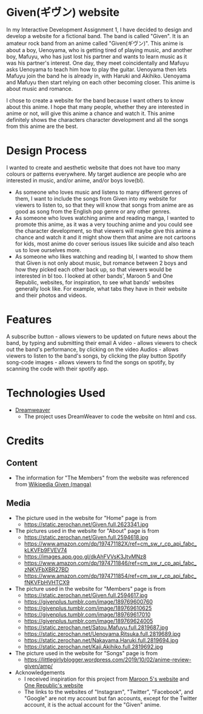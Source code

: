 # Given(ギヴン) website
In my Interactive Development Assignment 1, I have decided to design and develop a website for a fictional band. The band is called "Given". It is an amateur rock band from an anime called "Given(ギヴン)". This anime is about a boy, Uenoyama, who is getting tired of playing music, and another boy, Mafuyu, who has just lost his partner and wants to learn music as it was his partner's interest. One day, they meet coincidentally and Mafuyu asks Uenoyama to teach him how to play the guitar. Uenoyama then lets Mafuyu join the band he is already in, with Haruki and Akihiko. Uenoyama and Mafuyu then start relying on each other becoming closer. This anime is about music and romance.

I chose to create a website for the band because I want others to know about this anime. I hope that many people, whether they are interested in anime or not, will give this anime a chance and watch it. This anime definitely shows the characters character development and all the songs from this anime are the best.

# Design Process
I wanted to create and aesthetic website that does not have too many colours or patterns everywhere. My target audience are people who are interested in music, and/or anime, and/or boys love(bl).
* As someone who loves music and listens to many different genres of them, I want to include the songs from Given into my website for viewers to listen to, so that they will know that songs from anime are as good as song from the English pop genre or any other genres.
* As someone who loves watching anime and reading manga, I wanted to promote this anime, as it was a very touching anime and you could see the character development, so that viewers will maybe give this anime a chance and watch it and it might show them that anime are not cartoons for kids, most anime do cover serious issues like suicide and also teach us to love ourselves more.
* As someone who likes watching and reading bl, I wanted to show them that Given is not only about music, but romance between 2 boys and how they picked each other back up, so that viewers would be interested in bl too.
I looked at other bands', Maroon 5 and One Republic, websites, for inspiration, to see what bands' websites generally look like. For example, what tabs they have in their website and their photos and videos.

# Features
A subscribe button - allows viewers to be updated on future news about the band, by typing and submitting their email
A video - allows viewers to check out the band's performance, by clicking on the video
Audios - allows viewers to listen to the band's songs, by clicking the play button
Spotify song-code images - allows viewers to find the songs on spotify, by scanning the code with their spotify app.

# Technologies Used
* [Dreamweaver](https://www.adobe.com/sea/products/dreamweaver.html?sdid=YXPZG54P&mv=search&ef_id=EAIaIQobChMIp-ihtNGd7QIVyn8rCh2hTgUcEAAYASAAEgIvY_D_BwE:G:s&s_kwcid=AL!3085!3!473940075243!e!!g!!dreamweaver&gclid=EAIaIQobChMIp-ihtNGd7QIVyn8rCh2hTgUcEAAYASAAEgIvY_D_BwE)
  * The project uses DreamWeaver to code the website on html and css.
  
# Credits
## Content
* The information for "The Members" from the website was referenced from [Wikipedia Given (manga)](https://en.wikipedia.org/wiki/Given_(manga))
## Media
* The picture used in the website for "Home" page is from 
  * https://static.zerochan.net/Given.full.2623341.jpg
* The pictures used in the website for "About" page is from 
  * https://static.zerochan.net/Given.full.2594618.jpg
  * https://www.amazon.com/dp/197471182X/ref=cm_sw_r_cp_api_fabc_kLKVFb9FVEV74
  * https://images.app.goo.gl/dkAhFVVsK3JtvMNz8
  * https://www.amazon.com/dp/1974711846/ref=cm_sw_r_cp_api_fabc_zNKVFbXBR27BD
  * https://www.amazon.com/dp/1974711854/ref=cm_sw_r_cp_api_fabc_fNKVFbHVHTCX9
* The picture used in the website for "Members" page is from 
  * https://static.zerochan.net/Given.full.2594617.jpg
  * https://givenplus.tumblr.com/image/189769600760
  * https://givenplus.tumblr.com/image/189769610625
  * https://givenplus.tumblr.com/image/189769617010
  * https://givenplus.tumblr.com/image/189769624005
  * https://static.zerochan.net/Satou.Mafuyu.full.2819687.jpg
  * https://static.zerochan.net/Uenoyama.Ritsuka.full.2819689.jpg
  * https://static.zerochan.net/Nakayama.Haruki.full.2819694.jpg
  * https://static.zerochan.net/Kaji.Akihiko.full.2819692.jpg
* The picture used in the website for "Songs" page is from 
  * https://littlegirlyblogger.wordpress.com/2019/10/02/anime-review-given/amp/
* Acknowledgements 
  * I received inspiration for this project from [Maroon 5's website](https://www.maroon5.com/home) and [One Republic's website](https://onerepublic.com/)
  * The links to the websites of "Instagram", "Twitter", "Facebook", and "Google" are not my account but fan accounts, except for the Twitter account, it is the actual account for the "Given" anime.
